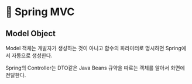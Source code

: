 # 📖 Spring MVC

## Model Object

Model 객체는 개발자가 생성하는 것이 아니고 함수의 파라미터로 명시하면 Spring에서 자동으로 생성한다.

Spring의 Controller는 DTO같은 Java Beans 규약을 따르는 객체를 알아서 화면에 전달한다.
